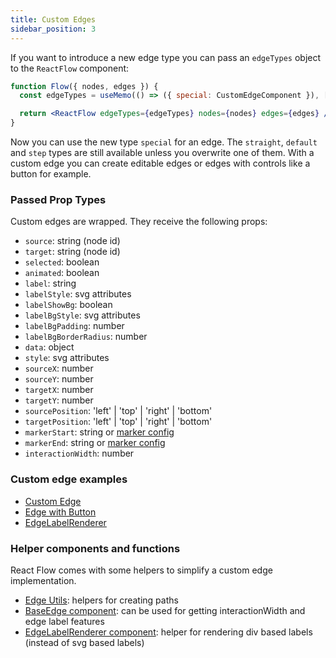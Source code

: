 ```yaml
---
title: Custom Edges
sidebar_position: 3
---
```


If you want to introduce a new edge type you can pass an `edgeTypes` object to the `ReactFlow` component:

```jsx
function Flow({ nodes, edges }) {
  const edgeTypes = useMemo(() => ({ special: CustomEdgeComponent }), []);

  return <ReactFlow edgeTypes={edgeTypes} nodes={nodes} edges={edges} />;
}
```

Now you can use the new type `special` for an edge.
The `straight`, `default` and `step` types are still available unless you overwrite one of them.
With a custom edge you can create editable edges or edges with controls like a button for example.

### Passed Prop Types

Custom edges are wrapped. They receive the following props:

- `source`: string (node id)
- `target`: string (node id)
- `selected`: boolean
- `animated`: boolean
- `label`: string
- `labelStyle`: svg attributes
- `labelShowBg`: boolean
- `labelBgStyle`: svg attributes
- `labelBgPadding`: number
- `labelBgBorderRadius`: number
- `data`: object
- `style`: svg attributes
- `sourceX`: number
- `sourceY`: number
- `targetX`: number
- `targetY`: number
- `sourcePosition`: 'left' | 'top' | 'right' | 'bottom'
- `targetPosition`: 'left' | 'top' | 'right' | 'bottom'
- `markerStart`: string or [marker config](/docs/api/edges/edge-options/#edgemarker)
- `markerEnd`: string or [marker config](/docs/api/edges/edge-options/#edgemarker)
- `interactionWidth`: number

### Custom edge examples

- [Custom Edge](/docs/examples/edges/custom-edge)
- [Edge with Button](/docs/examples/edges/edge-with-button/)
- [EdgeLabelRenderer](/docs/examples/edges/edge-label-renderer/)

### Helper components and functions

React Flow comes with some helpers to simplify a custom edge implementation.

- [Edge Utils](/docs/api/edges/edge-utils/): helpers for creating paths
- [BaseEdge component](/docs/api/edges/base-edge/): can be used for getting interactionWidth and edge label features
- [EdgeLabelRenderer component](/docs/api/edges/edge-label-renderer/): helper for rendering div based labels (instead of svg based labels)
